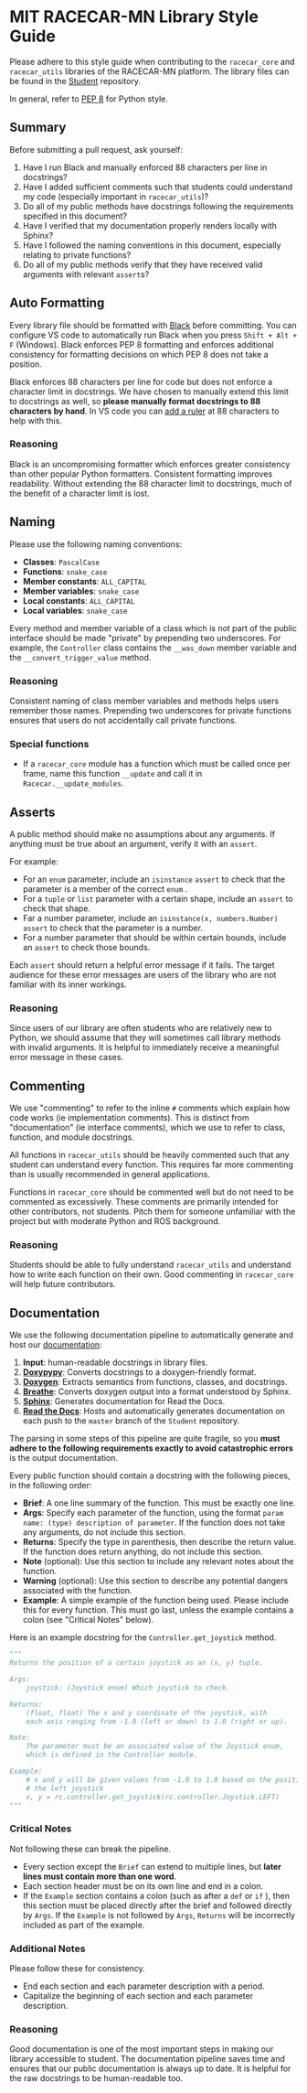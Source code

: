 # MIT RACECAR-MN Library Style Guide

Please adhere to this style guide when contributing to the `racecar_core` and `racecar_utils` libraries of the RACECAR-MN platform. The library files can be found in the [Student](https://github.com/MITLLRacecar/Student/tree/develop/library) repository.

In general, refer to [PEP 8](https://www.python.org/dev/peps/pep-0008/) for Python style.

## Summary

Before submitting a pull request, ask yourself:

1. Have I run Black and manually enforced 88 characters per line in docstrings?
2. Have I added sufficient comments such that students could understand my code (especially important in `racecar_utils`)?
3. Do all of my public methods have docstrings following the requirements specified in this document?
4. Have I verified that my documentation properly renders locally with Sphinx?
5. Have I followed the naming conventions in this document, especially relating to private functions?
6. Do all of my public methods verify that they have received valid arguments with relevant `assert`s?

## Auto Formatting

Every library file should be formatted with [Black](https://pypi.org/project/black/) before committing. You can configure VS code to automatically run Black when you press `Shift + Alt + F` (Windows). Black enforces PEP 8 formatting and enforces additional consistency for formatting decisions on which PEP 8 does not take a position.

Black enforces 88 characters per line for code but does not enforce a character limit in docstrings. We have chosen to manually extend this limit to docstrings as well, so **please manually format docstrings to 88 characters by hand**. In VS code you can [add a ruler](https://stackoverflow.com/questions/29968499/vertical-rulers-in-visual-studio-code) at 88 characters to help with this.

### Reasoning

Black is an uncompromising formatter which enforces greater consistency than other popular Python formatters. Consistent formatting improves readability. Without extending the 88 character limit to docstrings, much of the benefit of a character limit is lost.

## Naming

Please use the following naming conventions:

- **Classes**: `PascalCase`
- **Functions**: `snake_case`
- **Member constants**: `ALL_CAPITAL`
- **Member variables**: `snake_case`
- **Local constants**: `ALL_CAPITAL`
- **Local variables**: `snake_case`

Every method and member variable of a class which is not part of the public interface should be made "private" by prepending two underscores. For example, the `Controller` class contains the `__was_down` member variable and the `__convert_trigger_value` method.

### Reasoning

Consistent naming of class member variables and methods helps users remember those names. Prepending two underscores for private functions ensures that users do not accidentally call private functions.

### Special functions

- If a `racecar_core` module has a function which must be called once per frame, name this function `__update` and call it in `Racecar.__update_modules`.

## Asserts

A public method should make no assumptions about any arguments. If anything must be true about an argument, verify it with an `assert`.

For example:

- For an `enum` parameter, include an `isinstance` `assert` to check that the parameter is a member of the correct `enum` .
- For a `tuple` or `list` parameter with a certain shape, include an `assert` to check that shape.
- Far a number parameter, include an `isinstance(x, numbers.Number)` `assert` to check that the parameter is a number.
- For a number parameter that should be within certain bounds, include an `assert` to check those bounds.

Each `assert` should return a helpful error message if it fails. The target audience for these error messages are users of the library who are not familiar with its inner workings.

### Reasoning

Since users of our library are often students who are relatively new to Python, we should assume that they will sometimes call library methods with invalid arguments. It is helpful to immediately receive a meaningful error message in these cases.

## Commenting

We use "commenting" to refer to the inline `#` comments which explain how code works (ie implementation comments). This is distinct from "documentation" (ie interface comments), which we use to refer to class, function, and module docstrings.

All functions in `racecar_utils` should be heavily commented such that any student can understand every function. This requires far more commenting than is usually recommended in general applications.

Functions in `racecar_core` should be commented well but do not need to be commented as excessively. These comments are primarily intended for other contributors, not students. Pitch them for someone unfamiliar with the project but with moderate Python and ROS background.

### Reasoning

Students should be able to fully understand `racecar_utils` and understand how to write each function on their own. Good commenting in `racecar_core` will help future contributors.

## Documentation

We use the following documentation pipeline to automatically generate and host our [documentation](https://mitll-racecar.readthedocs.io):

1. **Input**: human-readable docstrings in library files.
2. **[Doxypypy](https://pypi.org/project/doxypypy/)**: Converts docstrings to a doxygen-friendly format.
3. **[Doxygen](http://doxygen.nl/)**: Extracts semantics from functions, classes, and docstrings.
4. **[Breathe](https://pypi.org/project/breathe/)**: Converts doxygen output into a format understood by Sphinx.
5. **[Sphinx](https://pypi.org/project/Sphinx/)**: Generates documentation for Read the Docs.
6. **[Read the Docs](https://readthedocs.org/)**: Hosts and automatically generates documentation on each push to the `master` branch of the `Student` repository.

The parsing in some steps of this pipeline are quite fragile, so you **must adhere to the following requirements exactly to avoid catastrophic errors** is the output documentation.

Every public function should contain a docstring with the following pieces, in the following order:

- **Brief**: A one line summary of the function. This must be exactly one line.
- **Args**: Specify each parameter of the function, using the format `param name: (type) description of parameter`. If the function does not take any arguments, do not include this section.
- **Returns**: Specify the type in parenthesis, then describe the return value. If the function does return anything, do not include this section.
- **Note** (optional): Use this section to include any relevant notes about the function.
- **Warning** (optional): Use this section to describe any potential dangers associated with the function.
- **Example**: A simple example of the function being used. Please include this for every function. This must go last, unless the example contains a colon (see "Critical Notes" below).

Here is an example docstring for the `Controller.get_joystick` method.

```python
"""
Returns the position of a certain joystick as an (x, y) tuple.

Args:
    joystick: (Joystick enum) Which joystick to check.

Returns:
    (float, float) The x and y coordinate of the joystick, with
    each axis ranging from -1.0 (left or down) to 1.0 (right or up).

Note:
    The parameter must be an associated value of the Joystick enum,
    which is defined in the Controller module.

Example:
    # x and y will be given values from -1.0 to 1.0 based on the position of
    # the left joystick
    x, y = rc.controller.get_joystick(rc.controller.Joystick.LEFT)
"""
```

### Critical Notes

Not following these can break the pipeline.

- Every section except the `Brief` can extend to multiple lines, but **later lines must contain more than one word**.
- Each section header must be on its own line and end in a colon.
- If the `Example` section contains a colon (such as after a `def` or `if` ), then this section must be placed directly after the brief and followed directly by `Args`. If the `Example` is not followed by `Args`, `Returns` will be incorrectly included as part of the example.

### Additional Notes

Please follow these for consistency.

- End each section and each parameter description with a period.
- Capitalize the beginning of each section and each parameter description.

### Reasoning

Good documentation is one of the most important steps in making our library accessible to student. The documentation pipeline saves time and ensures that our public documentation is always up to date. It is helpful for the raw docstrings to be human-readable too.
